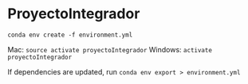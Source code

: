 # ProyectoIntegrador

```conda env create -f environment.yml```

Mac: ```source activate proyectoIntegrador```
Windows: ```activate proyectoIntegrador```

If dependencies are updated, run
```conda env export > environment.yml```
